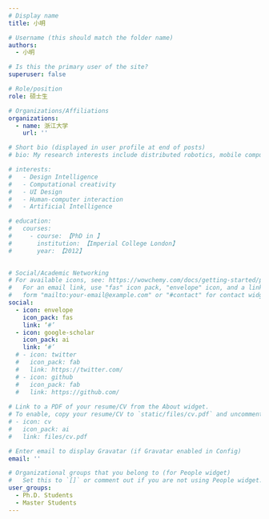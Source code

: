 ```yaml
---
# Display name
title: 小明

# Username (this should match the folder name)
authors:
  - 小明

# Is this the primary user of the site?
superuser: false

# Role/position
role: 硕士生

# Organizations/Affiliations
organizations:
  - name: 浙江大学
    url: ''

# Short bio (displayed in user profile at end of posts)
# bio: My research interests include distributed robotics, mobile computing and programmable matter.

# interests:
#   - Design Intelligence
#   - Computational creativity
#   - UI Design
#   - Human-computer interaction
#   - Artificial Intelligence

# education:
#   courses:
#     - course: 【PhD in 】
#       institution: 【Imperial College London】
#       year: 【2012】
    

# Social/Academic Networking
# For available icons, see: https://wowchemy.com/docs/getting-started/page-builder/#icons
#   For an email link, use "fas" icon pack, "envelope" icon, and a link in the
#   form "mailto:your-email@example.com" or "#contact" for contact widget.
social:
  - icon: envelope
    icon_pack: fas
    link: ‘#’
  - icon: google-scholar
    icon_pack: ai
    link: ‘#’
  # - icon: twitter
  #   icon_pack: fab
  #   link: https://twitter.com/
  # - icon: github
  #   icon_pack: fab
  #   link: https://github.com/
  
# Link to a PDF of your resume/CV from the About widget.
# To enable, copy your resume/CV to `static/files/cv.pdf` and uncomment the lines below.
# - icon: cv
#   icon_pack: ai
#   link: files/cv.pdf

# Enter email to display Gravatar (if Gravatar enabled in Config)
email: ''

# Organizational groups that you belong to (for People widget)
#   Set this to `[]` or comment out if you are not using People widget.
user_groups:
  - Ph.D. Students
  - Master Students
---
```

